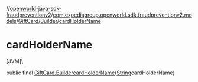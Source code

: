 //[openworld-java-sdk-fraudpreventionv2](../../../../index.md)/[com.expediagroup.openworld.sdk.fraudpreventionv2.models](../../index.md)/[GiftCard](../index.md)/[Builder](index.md)/[cardHolderName](card-holder-name.md)

# cardHolderName

[JVM]\

public final [GiftCard.Builder](index.md)[cardHolderName](card-holder-name.md)([String](https://docs.oracle.com/javase/8/docs/api/java/lang/String.html)cardHolderName)
